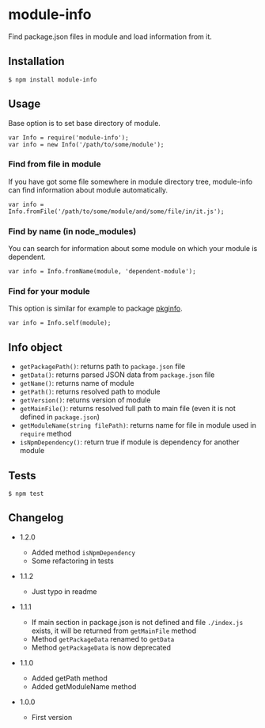 # module-info

Find package.json files in module and load information from it.

## Installation

```
$ npm install module-info
```

## Usage

Base option is to set base directory of module.

```
var Info = require('module-info');
var info = new Info('/path/to/some/module');
```

### Find from file in module

If you have got some file somewhere in module directory tree, module-info can find information about module automatically.

```
var info = Info.fromFile('/path/to/some/module/and/some/file/in/it.js');
```

### Find by name (in node_modules)

You can search for information about some module on which your module is dependent.

```
var info = Info.fromName(module, 'dependent-module');
```

### Find for your module

This option is similar for example to package [pkginfo](https://npmjs.org/package/pkginfo).

```
var info = Info.self(module);
```

## Info object

* `getPackagePath()`: returns path to `package.json` file
* `getData()`: returns parsed JSON data from `package.json` file
* `getName()`: returns name of module
* `getPath()`: returns resolved path to module
* `getVersion()`: returns version of module
* `getMainFile()`: returns resolved full path to main file (even it is not defined in `package.json`)
* `getModuleName(string filePath)`: returns name for file in module used in `require` method
* `isNpmDependency()`: return true if module is dependency for another module

## Tests

```
$ npm test
```

## Changelog

* 1.2.0
	+ Added method `isNpmDependency`
	+ Some refactoring in tests

* 1.1.2
	+ Just typo in readme

* 1.1.1
	+ If main section in package.json is not defined and file `./index.js` exists, it will be returned from `getMainFile` method
	+ Method `getPackageData` renamed to `getData`
	+ Method `getPackageData` is now deprecated

* 1.1.0
	+ Added getPath method
	+ Added getModuleName method

* 1.0.0
	+ First version